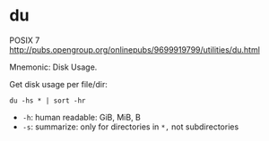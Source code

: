 # du

POSIX 7 <http://pubs.opengroup.org/onlinepubs/9699919799/utilities/du.html>

Mnemonic: Disk Usage.

Get disk usage per file/dir:

    du -hs * | sort -hr

- `-h`: human readable: GiB, MiB, B
- `-s`: summarize: only for directories in `*,` not subdirectories

